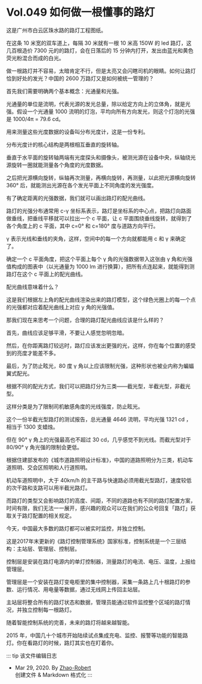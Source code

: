 # Vol.049 如何做一根懂事的路灯

这是广州市白云区珠水路的路灯工程图纸。

在这条 10 米宽的双车道上，每隔 30 米就有一根 10 米高 150W 的 led 路灯，这几百根造价 7300 元的的路灯，会在日落后的 15 分钟内打开，发出由蓝光和黄色荧光粉混合而成的白光。

做一根路灯并不容易，太暗肯定不行，但是太亮又会闪瞎司机的眼睛。如何让路灯恰到好处的发光？中国的 2600 万路灯又是如何被统一管理的？

首先我们需要明确两个基本概念：光通量和光强。

光通量的单位是流明，代表光源的发光总量，除以给定方向上的立体角，就是光强。假设一个光通量 1000 流明的灯泡，平均向所有方向发光，则这个灯泡的光强是 1000/4π = 79.6 cd。

用来测量这些光度数据的设备叫分布光度计，这是一份专利。

分布光度计的核心结构是两根相互垂直的旋转轴。

垂直于水平面的旋转轴两端有光度探头和摄像头，被测光源在设备中央，纵轴绕光源旋转一圈就能测量各个角度的光度数据。

之后把光源横向旋转，纵轴再次测量，再横向旋转，再测量，以此把光源横向旋转 360° 后，就能测出光源在各个发光平面上不同角度的发光强度。

有了确定距离的光强数据，我们就可以画出路灯的配光曲线。

路灯的光强分布通常用 c-γ 坐标系表示，路灯是坐标系的中心点，把路灯向路面做垂线，把垂线平移就可以拉出一个 c 平面，让 c 平面围绕垂线旋转，就得到了各个角度上的 c 平面，其中 c=0° 和 c=180° 度与道路方向平行。

γ 表示光线和垂线的夹角，这样，空间中的每一个方向就都能用 c 和 γ 来确定了。

确定一个 c 平面角度，把这个平面上每个 γ 角的光强数据带入这张由 γ 角和光强值构成的图表中（以光通量为 1000 lm 进行换算），把所有点连起来，就能得到测路灯在这个 c 平面上的配光曲线。

配光曲线意味着什么？

这是我们根据左上角的配光曲线渲染出来的路灯模型，这个绿色光圈上的每一个点的光强都对应着配光曲线上对应 y 角的光强值。

那我们现在来思考一个问题，合理的路灯配光曲线应该是什么样的？

首先，曲线应该足够平滑，不要让人感觉忽明忽暗。

然后，在你距离路灯较远时，路灯应该发出更强的光，这样，你在每个位置的感受到的亮度才能差不多。

最后，为了防止眩光，80 度 γ 角以上应该限制光强，这种形状也被业内称为蝙蝠翼式配光。

根据不同的配光方式，我们可以把路灯分为三类——截光型，半截光型，非截光型。

这样分类是为了限制司机敏感角度的光线强度，防止眩光。

这个一份半截光型路灯的测试报告，总光通量 4646 流明，平均光强 1321 cd ，相当于 1300 支蜡烛。

但在 90° γ 角上的光强最高也不超过 30 cd，几乎感觉不到光线。而截光型对于 80/90° γ 角光强的限制会更低。

根据住建部发布的《城市道路照明设计标准》，中国的道路照明分为三类，机动车道照明、交会区照明和人行道照明。

机动车道照明中，大于 40km/h 的主干路与快速路必须用截光型路灯，速度较低的次干路和支路可以用半截光路灯。

而路灯的类型又会影响路灯的高度、间距，不同的道路也有不同的路灯配置方案，时间有限，我们无法一一展开，感兴趣的观众可以在我们的公众号回复「路灯」获取关于路灯配置的相关规定。

今天，中国最大多数的路灯都可以被实时监控，并独立控制。

这是2017年末更新的《路灯控制管理系统》国家标准，控制系统是一个三层结构：主站层、管理层、控制层。

控制层是安装在路灯电源内的单灯控制器，测量路灯的电流、电压、温度，上报给管理层。

管理层是一个安装在路灯变电柜里的集中控制器，采集一条路上几十根路灯的参数、运行情况、用电量等数据，通过无线网上传回主站层。

主站层将整合所有的路灯状态和数据，管理员能通过软件监控整个区域的路灯情况，并独立控制每一根路灯。

随着智能控制系统的完善，未来的路灯将越来越智能。

2015 年，中国几十个城市开始陆续试点集成充电、监控、报警等功能的智能路灯。你在看路灯的时候，路灯其实也在盯着你。

::: tip 该文件编辑日志

- Mar 29, 2020. By [Zhao-Robert](https://github.com/Zhao-Robert)  
创建文件 & Markdown 格式化
:::
